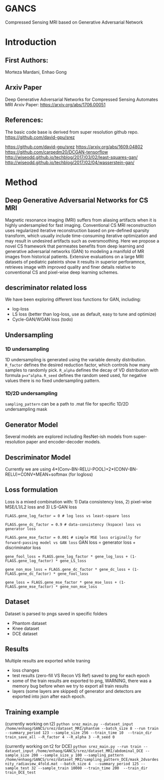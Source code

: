 # GANCS
Compressed Sensing MRI based on Generative Adversarial Network 

# Introduction

## First Authors:
Morteza Mardani, Enhao Gong

## Arxiv Paper
Deep Generative Adversarial Networks for Compressed Sensing Automates MRI
Arxiv Paper: https://arxiv.org/abs/1706.00051

## References:
The basic code base is derived from super resolution github repo. https://github.com/david-gpu/srez

https://github.com/david-gpu/srez
https://arxiv.org/abs/1609.04802
https://github.com/carpedm20/DCGAN-tensorflow
http://wiseodd.github.io/techblog/2017/03/02/least-squares-gan/
http://wiseodd.github.io/techblog/2017/02/04/wasserstein-gan/


# Method

## Deep Generative Adversarial Networks for CS MRI
Magnetic resonance imaging (MRI) suffers from aliasing artifacts when it is highly undersampled for fast imaging. Conventional CS MRI reconstruction uses regularized iterative reconstruction based on pre-defined sparsity transform, which usually include time-consuming iterative optimization and may result in undesired artifacts such as oversmoothing. Here we propose a novel CS framework that permeates benefits from deep learning and generative adversarial networks (GAN) to modeling a manifold of MR images from historical patients. Extensive evaluations on a large MRI datasets of pediatric pateints show it results in superior perforamnce, retrieves image with improved quality and finer details relative to conventional CS and pixel-wise deep learning schemes. 

## descriminator related loss
We have been exploring different loss functions for GAN, including:

* log-loss
* LS loss (better than log-loss, use as default, easy to tune and optimize)
* Cycle-GAN/WGAN loss (todo)

## Undersampling
### 1D undersampling
1D undersampling is generated using the variable density distribution. 
`R_factor` defines the desired reduction factor, which controls how many samples to randomly pick. 
`R_alpha` defines the decay of VD distribution with formula `p=x^alpha`.
`R_seed` defines the random seed used, for negative values there is no fixed undersampling pattern.

### 1D/2D undersampling
`sampling_pattern` can be a path to .mat file for specific 1D/2D undersampling mask


## Generator Model
Several models are explored including ResNet-ish models from super-resolution paper and encoder-decoder models.

## Descriminator Model
Currently we are using 4*(Conv-BN-RELU-POOL)+2*(CONV-BN-RELU)+CONV+MEAN+softmax (for logloss)

## Loss formulation
Loss is a mixed combination with: 1) Data consistency loss, 2) pixel-wise MSE/L1/L2 loss and 3) LS-GAN loss

`FLAGS.gene_log_factor = 0 # log loss vs least-square loss`

`FLAGS.gene_dc_factor = 0.9 # data-consistency (kspace) loss vs generator loss`

`FLAGS.gene_mse_factor = 0.001 # simple MSE loss originally for forward-passing model vs GAN loss`
GAN loss = generator loss + discriminator loss

`gene_fool_loss = FLAGS.gene_log_factor * gene_log_loss + (1-FLAGS.gene_log_factor) * gene_LS_loss`

`gene_non_mse_loss = FLAGS.gene_dc_factor * gene_dc_loss + (1-FLAGS.gene_dc_factor) * gene_fool_loss`

`gene_loss = FLAGS.gene_mse_factor * gene_mse_loss + (1- FLAGS.gene_mse_factor) * gene_non_mse_loss`

## Dataset
Dataset is parsed to pngs saved in specific folders
* Phantom dataset
* Knee dataset
* DCE dataset

## Results
Multiple results are exported while traning
* loss changes
* test results (zero-fill VS Recon VS Ref) saved to png for each epoch
* some of the train results are exported to png, WARNING, there was a memory bug before when we try to export all train results
* layers (some layers are skipped) of generator and detectors are exported into json after each epoch.


## Training example 
(currently working on t2)
`python srez_main.py --dataset_input /home/enhaog/GANCS/srez/dataset_MRI/phantom --batch_size 8 --run train --summary_period 123 --sample_size 256 --train_time 10  --train_dir train_save_all --R_factor 4 --R_alpha 3 --R_seed 0`              

(currently working on t2 for DCE)
`python srez_main.py --run train --dataset_input /home/enhaog/GANCS/srez/dataset_MRI/abdominal_DCE --sample_size 200 --sample_size_y 100 --sampling_pattern /home/enhaog/GANCS/srez/dataset_MRI/sampling_pattern_DCE/mask_2dvardesnity_radiaview_4fold.mat --batch_size 4  --summary_period 125 --sample_test 32 --sample_train 10000 --train_time 200  --train_dir train_DCE_test `

